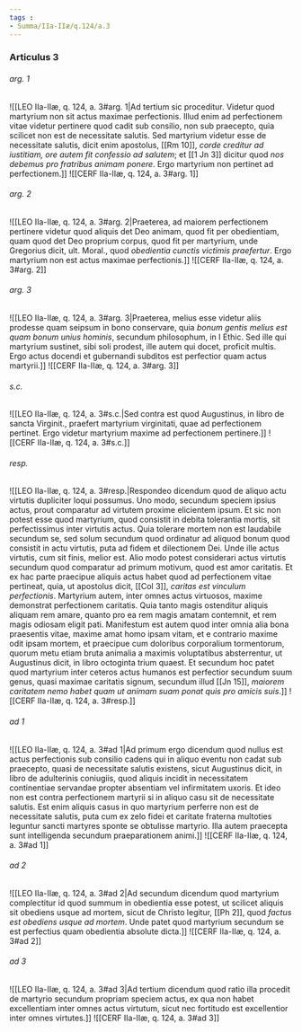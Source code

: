 ```yaml
---
tags : 
- Summa/IIa-IIæ/q.124/a.3
---
```


### Articulus 3

###### arg. 1
![[LEO IIa-IIæ, q. 124, a. 3#arg. 1|Ad tertium sic proceditur. Videtur quod martyrium non sit actus maximae perfectionis. Illud enim ad perfectionem vitae videtur pertinere quod cadit sub consilio, non sub praecepto, quia scilicet non est de necessitate salutis. Sed martyrium videtur esse de necessitate salutis, dicit enim apostolus, [[Rm 10]], *corde creditur ad iustitiam, ore autem fit confessio ad salutem*; et [[1 Jn 3]] dicitur quod *nos debemus pro fratribus animam ponere*. Ergo martyrium non pertinet ad perfectionem.]]
![[CERF IIa-IIæ, q. 124, a. 3#arg. 1]]

###### arg. 2
![[LEO IIa-IIæ, q. 124, a. 3#arg. 2|Praeterea, ad maiorem perfectionem pertinere videtur quod aliquis det Deo animam, quod fit per obedientiam, quam quod det Deo proprium corpus, quod fit per martyrium, unde Gregorius dicit, ult. Moral., quod *obedientia cunctis victimis praefertur*. Ergo martyrium non est actus maximae perfectionis.]]
![[CERF IIa-IIæ, q. 124, a. 3#arg. 2]]

###### arg. 3
![[LEO IIa-IIæ, q. 124, a. 3#arg. 3|Praeterea, melius esse videtur aliis prodesse quam seipsum in bono conservare, quia *bonum gentis melius est quam bonum unius hominis*, secundum philosophum, in I Ethic. Sed ille qui martyrium sustinet, sibi soli prodest, ille autem qui docet, proficit multis. Ergo actus docendi et gubernandi subditos est perfectior quam actus martyrii.]]
![[CERF IIa-IIæ, q. 124, a. 3#arg. 3]]

###### s.c.
![[LEO IIa-IIæ, q. 124, a. 3#s.c.|Sed contra est quod Augustinus, in libro de sancta Virginit., praefert martyrium virginitati, quae ad perfectionem pertinet. Ergo videtur martyrium maxime ad perfectionem pertinere.]]
![[CERF IIa-IIæ, q. 124, a. 3#s.c.]]

###### resp.
![[LEO IIa-IIæ, q. 124, a. 3#resp.|Respondeo dicendum quod de aliquo actu virtutis dupliciter loqui possumus. Uno modo, secundum speciem ipsius actus, prout comparatur ad virtutem proxime elicientem ipsum. Et sic non potest esse quod martyrium, quod consistit in debita tolerantia mortis, sit perfectissimus inter virtutis actus. Quia tolerare mortem non est laudabile secundum se, sed solum secundum quod ordinatur ad aliquod bonum quod consistit in actu virtutis, puta ad fidem et dilectionem Dei. Unde ille actus virtutis, cum sit finis, melior est. Alio modo potest considerari actus virtutis secundum quod comparatur ad primum motivum, quod est amor caritatis. Et ex hac parte praecipue aliquis actus habet quod ad perfectionem vitae pertineat, quia, ut apostolus dicit, [[Col 3]], *caritas est vinculum perfectionis*. Martyrium autem, inter omnes actus virtuosos, maxime demonstrat perfectionem caritatis. Quia tanto magis ostenditur aliquis aliquam rem amare, quanto pro ea rem magis amatam contemnit, et rem magis odiosam eligit pati. Manifestum est autem quod inter omnia alia bona praesentis vitae, maxime amat homo ipsam vitam, et e contrario maxime odit ipsam mortem, et praecipue cum doloribus corporalium tormentorum, quorum metu etiam bruta animalia a maximis voluptatibus absterrentur, ut Augustinus dicit, in libro octoginta trium quaest. Et secundum hoc patet quod martyrium inter ceteros actus humanos est perfectior secundum suum genus, quasi maximae caritatis signum, secundum illud [[Jn 15]], *maiorem caritatem nemo habet quam ut animam suam ponat quis pro amicis suis*.]]
![[CERF IIa-IIæ, q. 124, a. 3#resp.]]

###### ad 1
![[LEO IIa-IIæ, q. 124, a. 3#ad 1|Ad primum ergo dicendum quod nullus est actus perfectionis sub consilio cadens qui in aliquo eventu non cadat sub praecepto, quasi de necessitate salutis existens, sicut Augustinus dicit, in libro de adulterinis coniugiis, quod aliquis incidit in necessitatem continentiae servandae propter absentiam vel infirmitatem uxoris. Et ideo non est contra perfectionem martyrii si in aliquo casu sit de necessitate salutis. Est enim aliquis casus in quo martyrium perferre non est de necessitate salutis, puta cum ex zelo fidei et caritate fraterna multoties leguntur sancti martyres sponte se obtulisse martyrio. Illa autem praecepta sunt intelligenda secundum praeparationem animi.]]
![[CERF IIa-IIæ, q. 124, a. 3#ad 1]]

###### ad 2
![[LEO IIa-IIæ, q. 124, a. 3#ad 2|Ad secundum dicendum quod martyrium complectitur id quod summum in obedientia esse potest, ut scilicet aliquis sit obediens usque ad mortem, sicut de Christo legitur, [[Ph 2]], quod *factus est obediens usque ad mortem*. Unde patet quod martyrium secundum se est perfectius quam obedientia absolute dicta.]]
![[CERF IIa-IIæ, q. 124, a. 3#ad 2]]

###### ad 3
![[LEO IIa-IIæ, q. 124, a. 3#ad 3|Ad tertium dicendum quod ratio illa procedit de martyrio secundum propriam speciem actus, ex qua non habet excellentiam inter omnes actus virtutum, sicut nec fortitudo est excellentior inter omnes virtutes.]]
![[CERF IIa-IIæ, q. 124, a. 3#ad 3]]

